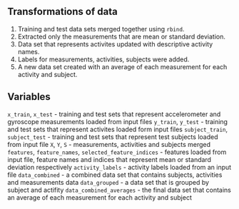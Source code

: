 ## Transformations of data

1. Training and test data sets merged together using `rbind`.
2. Extracted only the measurements that are mean or standard deviation.
3. Data set that represents activites updated with descriptive activity names.
4. Labels for measurements, activities, subjects were added.
5. A new data set created with an average of each measurement for each activity and subject.

## Variables

`x_train`, `x_test` - training and test sets that represent accelerometer and gyroscope measurements loaded from input files
`y_train`, `y_test` - training and test sets that represent activites loaded form input files
`subject_train`, `subject_test` - training and test sets that represent test subjects loaded from input file
`X`, `Y`, `S` - measurements, activities and subjects merged
`features`, `feature_names`, `selected_feature_indices` - features loaded from input file, feature names and indices that represent mean or standard deviation respectively
`activity_labels` - activity labels loaded from an input file
`data_combined` - a combined data set that contains subjects, activities and measurements data
`data_grouped` - a data set that is grouped by subject and actifity
`data_combined_averages` - the final data set that contains an average of each measurement for each activity and subject
